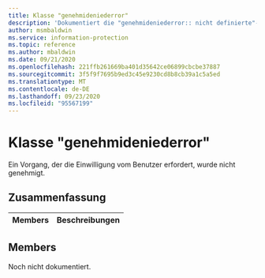 ```yaml
---
title: Klasse "genehmideniederror"
description: 'Dokumentiert die "genehmideniederror:: nicht definierte"-Klasse des Microsoft Information Protection (MIP) SDK.'
author: msmbaldwin
ms.service: information-protection
ms.topic: reference
ms.author: mbaldwin
ms.date: 09/21/2020
ms.openlocfilehash: 221ffb261669ba401d35642ce06899cbcbe37887
ms.sourcegitcommit: 3f5f9f7695b9ed3c45e9230cd8b8cb39a1c5a5ed
ms.translationtype: MT
ms.contentlocale: de-DE
ms.lasthandoff: 09/23/2020
ms.locfileid: "95567199"
---
```

# <a name="class-consentdeniederror"></a>Klasse "genehmideniederror" 
Ein Vorgang, der die Einwilligung vom Benutzer erfordert, wurde nicht genehmigt.
  
## <a name="summary"></a>Zusammenfassung
 Members                        | Beschreibungen                                
--------------------------------|---------------------------------------------
  
## <a name="members"></a>Members
Noch nicht dokumentiert.
